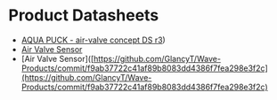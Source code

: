 # Product Datasheets

- [AQUA PUCK - air-valve concept DS r3](https://github.com/GlancyT/Wave-Products/commit/d49e015c202631bb88c873124fd2e3cf8af4244d))
- [Air Valve Sensor](docs/https://github.com/GlancyT/Wave-Products/blob/main/docs/Air%20Valve%20Sensor%20Draft_vr2.pdf)
- [Air Valve Sensor]([https://github.com/GlancyT/Wave-Products/commit/f9ab37722c41af89b8083dd4386f7fea298e3f2c](https://github.com/GlancyT/Wave-Products/commit/f9ab37722c41af89b8083dd4386f7fea298e3f2c)
